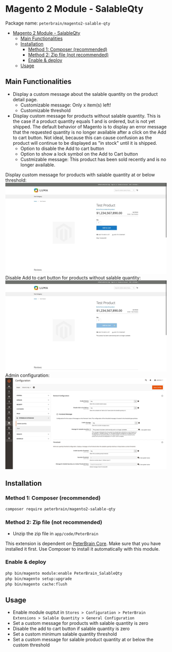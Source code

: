 # Magento 2 Module - SalableQty

Package name: `peterbrain/magento2-salable-qty`

- [Magento 2 Module - SalableQty](#magento-2-module---salableqty)
  - [Main Functionalities](#main-functionalities)
  - [Installation](#installation)
    - [Method 1: Composer (recommended)](#method-1-composer-recommended)
    - [Method 2: Zip file (not recommended)](#method-2-zip-file-not-recommended)
    - [Enable \& deploy](#enable--deploy)
  - [Usage](#usage)

## Main Functionalities

- Display a custom message about the salable quantity on the product detail page.
  - Customizable message: Only x item(s) left!
  - Customizable threshold
- Display custom message for products without salable quantity. This is the case if a product quantity equals 1 and is ordered, but is not yet shipped. The default behavior of Magento is to display an error message that the requested quantity is no longer available after a click on the Add to cart button. Not ideal, because this can cause confusion as the product will continue to be displayed as "in stock" until it is shipped.
  - Option to disable the Add to cart button
  - Option to show a lock symbol on the Add to Cart button
  - Custmizable message: This product has been sold recently and is no longer available.

Display custom message for products with salable quantity at or below threshold:
![Display custom message for products with salable quantity at or below threshold.](https://github.com/peterbrain/magento2-salable-qty/blob/media/salable-qty_frontend-threshold.jpg?raw=true)
Disable Add to cart button for products without salable quantity:
![Disable Add to cart button for products without salable quantity.](https://github.com/peterbrain/magento2-salable-qty/blob/media/salable-qty_frontend-disabled.jpg?raw=true)
Admin configuration:
![Admin configuration](https://github.com/peterbrain/magento2-salable-qty/blob/media/salable-qty_admin.jpg?raw=true)

## Installation

### Method 1: Composer (recommended)

```bash
composer require peterbrain/magento2-salable-qty
```

### Method 2: Zip file (not recommended)

- Unzip the zip file in `app/code/PeterBrain`

This extension is dependent on [PeterBrain Core](https://github.com/PeterBrain/magento2-peterbrain-core). Make sure that you have installed it first. Use Composer to install it automatically with this module.

### Enable & deploy

```bash
php bin/magento module:enable PeterBrain_SalableQty
php bin/magento setup:upgrade
php bin/magento cache:flush
```

## Usage

- Enable module ouptut in `Stores > Configuration > PeterBrain Extensions > Salable Quantity > General Configuration`
- Set a custom message for products with salable quantity is zero
- Disable the add to cart button if salable quantity is zero
- Set a custom minimum  salable quantity threshold
- Set a custom message for salable product quantity at or below the custom threshold
